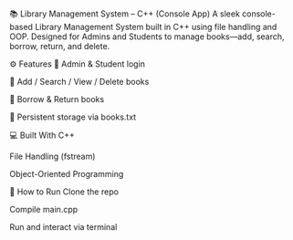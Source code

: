 📚 Library Management System – C++ (Console App)
A sleek console-based Library Management System built in C++ using file handling and OOP. Designed for Admins and Students to manage books—add, search, borrow, return, and delete.

⚙ Features
👤 Admin & Student login

📖 Add / Search / View / Delete books

🔁 Borrow & Return books

💾 Persistent storage via books.txt

💻 Built With
C++

File Handling (fstream)

Object-Oriented Programming

📂 How to Run
Clone the repo

Compile main.cpp

Run and interact via terminal

